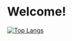 # Welcome!
[![Top Langs](https://github-readme-stats.vercel.app/api/top-langs/?username=alombi&hide=html&langs_count=5)](https://github.com/alombi)
